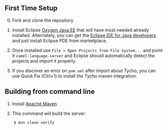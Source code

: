 First Time Setup
--------------
0. Fork and clone the repository
1. Install Eclipse [Oxygen Java EE](http://www.eclipse.org/downloads/packages/eclipse-ide-java-ee-developers/oxygenr)
that will have most needed already installed. Alternately,
you can get the [Eclipse IDE for Java developers](http://www.eclipse.org/downloads/packages/eclipse-ide-java-developers/oxygenr)
and just install Eclipse PDE from marketplace.

2. Once installed use `File > Open Projects from File System...` and
point it `camel-language-server` and Eclipse should automatically
detect the projects and import it properly.

3. If you discover an error on `pom.xml` after import about Tycho, you can use Quick Fix
(Ctrl+1) to install the Tycho maven integration.


Building from command line
----------------------------

1. Install [Apache Maven](https://maven.apache.org/)

2. This command will build the server:
```bash    
    $ mvn clean verify
````